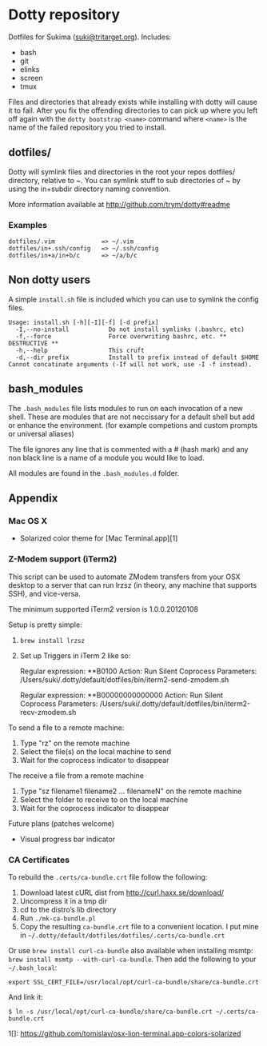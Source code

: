 # Dotty repository

Dotfiles for Sukima (suki@tritarget.org). Includes:

- bash
- git
- elinks
- screen
- tmux

Files and directories that already exists while installing with dotty will
cause it to fail. After you fix the offending directories to can pick up where
you left off again with the `dotty bootstrap <name>` command where `<name>` is
the name of the failed repository you tried to install.

## dotfiles/

Dotty will symlink files and directories in the root your repos dotfiles/ directory, relative to ~.
You can symlink stuff to sub directories of ~ by using the in+subdir directory naming convention.

More information available at http://github.com/trym/dotty#readme

### Examples

    dotfiles/.vim             => ~/.vim
    dotfiles/in+.ssh/config   => ~/.ssh/config
    dotfiles/in+a/in+b/c      => ~/a/b/c

## Non dotty users

A simple `install.sh` file is included which you can use to symlink the config files.

    Usage: install.sh [-h][-I][-f] [-d prefix]
      -I,--no-install           Do not install symlinks (.bashrc, etc)
      -f,--force                Force overwriting bashrc, etc. ** DESTRUCTIVE **
      -h,--help                 This cruft
      -d,--dir prefix           Install to prefix instead of default $HOME
    Cannot concatinate arguments (-If will not work, use -I -f instead).

## bash_modules

The `.bash_modules` file lists modules to run on each invocation of a new
shell. These are modules that are not neccissary for a default shell but add or
enhance the environment. (for example competions and custom prompts or
universal aliases)

The file ignores any line that is commented with a # (hash mark) and any non
black line is a name of a module you would like to load.

All modules are found in the `.bash_modules.d` folder.

## Appendix

### Mac OS X

- Solarized color theme for [Mac Terminal.app][1]

### Z-Modem support (iTerm2)

This script can be used to automate ZModem transfers from your OSX desktop to a
server that can run lrzsz (in theory, any machine that supports SSH), and
vice-versa.

The minimum supported iTerm2 version is 1.0.0.20120108

Setup is pretty simple:

1. `brew install lrzsz`
2. Set up Triggers in iTerm 2 like so:

    Regular expression: \*\*B0100
    Action: Run Silent Coprocess
    Parameters: /Users/suki/.dotty/default/dotfiles/bin/iterm2-send-zmodem.sh

    Regular expression: \*\*B00000000000000
    Action: Run Silent Coprocess
    Parameters: /Users/suki/.dotty/default/dotfiles/bin/iterm2-recv-zmodem.sh

To send a file to a remote machine:

1. Type "rz" on the remote machine
2. Select the file(s) on the local machine to send
3. Wait for the coprocess indicator to disappear

The receive a file from a remote machine

1. Type "sz filename1 filename2 … filenameN" on the remote machine
2. Select the folder to receive to on the local machine
3. Wait for the coprocess indicator to disappear

Future plans (patches welcome)

 - Visual progress bar indicator

### CA Certificates

To rebuild the `.certs/ca-bundle.crt` file follow the following:

1. Download latest cURL dist from http://curl.haxx.se/download/
2. Uncompress it in a tmp dir
3. cd to the distro’s lib directory
4. Run `./mk-ca-bundle.pl`
5. Copy the resulting `ca-bundle.crt` file to a convenient location.
   I put mine in `~/.dotty/default/dotfiles/dotfiles/.certs/ca-bundle.crt`

Or use `brew install curl-ca-bundle` also available when installing msmtp:
`brew install msmtp --with-curl-ca-bundle`. Then add the following to your
`~/.bash_local`:

    export SSL_CERT_FILE=/usr/local/opt/curl-ca-bundle/share/ca-bundle.crt

And link it:

    $ ln -s /usr/local/opt/curl-ca-bundle/share/ca-bundle.crt ~/.certs/ca-bundle.crt

1[]: https://github.com/tomislav/osx-lion-terminal.app-colors-solarized
